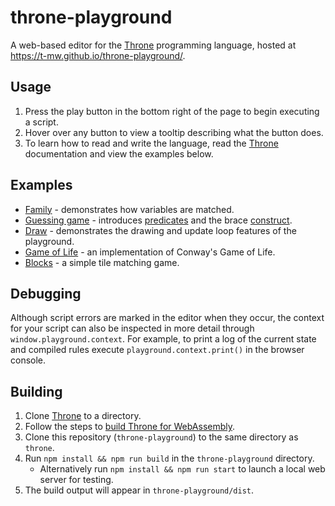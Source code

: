 # throne-playground

A web-based editor for the [Throne](https://www.github.com/t-mw/throne) programming language, hosted at https://t-mw.github.io/throne-playground/.

## Usage

1. Press the play button in the bottom right of the page to begin executing a script.
1. Hover over any button to view a tooltip describing what the button does.
1. To learn how to read and write the language, read the [Throne](https://www.github.com/t-mw/throne#readme) documentation and view the examples below.

## Examples

- [Family](https://t-mw.github.io/throne-playground/?gist=t-mw/a4af79a60704910e44a5ab15476e082e) - demonstrates how variables are matched.
- [Guessing game](https://t-mw.github.io/throne-playground/?gist=t-mw/c8018c20af9dee55a8de76338ff97467) - introduces [predicates](https://github.com/t-mw/throne#predicates) and the brace [construct](https://github.com/t-mw/throne#constructs).
- [Draw](https://t-mw.github.io/throne-playground/?gist=t-mw/d829ba2ec22538191418674b301f19bd) - demonstrates the drawing and update loop features of the playground.
- [Game of Life](https://t-mw.github.io/throne-playground/?gist=t-mw/aa714f7f160ac92d346edbc2f0230045) - an implementation of Conway's Game of Life.
- [Blocks](https://t-mw.github.io/throne-playground/?gist=t-mw/81320c91f5fd128e397b247d1296700e) - a simple tile matching game.

## Debugging

Although script errors are marked in the editor when they occur, the context for your script can also be inspected in more detail through `window.playground.context`.
For example, to print a log of the current state and compiled rules execute `playground.context.print()` in the browser console.

## Building

1. Clone [Throne](https://www.github.com/t-mw/throne) to a directory.
1. Follow the steps to [build Throne for WebAssembly](https://github.com/t-mw/throne#build-for-webassembly).
1. Clone this repository (`throne-playground`) to the same directory as `throne`.
1. Run `npm install && npm run build` in the `throne-playground` directory.
   - Alternatively run `npm install && npm run start` to launch a local web server for testing.
1. The build output will appear in `throne-playground/dist`.
